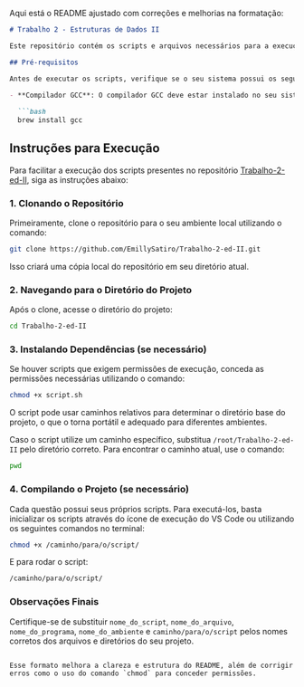 Aqui está o README ajustado com correções e melhorias na formatação:

```markdown
# Trabalho 2 - Estruturas de Dados II

Este repositório contém os scripts e arquivos necessários para a execução do Trabalho 2 da disciplina de Estruturas de Dados II.

## Pré-requisitos

Antes de executar os scripts, verifique se o seu sistema possui os seguintes pré-requisitos:

- **Compilador GCC**: O compilador GCC deve estar instalado no seu sistema. Você pode verificar se o GCC está instalado executando o comando `gcc --version` no terminal. Se não estiver instalado, você pode instalá-lo através do Homebrew com o comando:
  
  ```bash
  brew install gcc
  ```

## Instruções para Execução

Para facilitar a execução dos scripts presentes no repositório [Trabalho-2-ed-II](https://github.com/EmillySatiro/Trabalho-2-ed-II.git), siga as instruções abaixo:

### 1. Clonando o Repositório

Primeiramente, clone o repositório para o seu ambiente local utilizando o comando:

```bash
git clone https://github.com/EmillySatiro/Trabalho-2-ed-II.git
```

Isso criará uma cópia local do repositório em seu diretório atual.

### 2. Navegando para o Diretório do Projeto

Após o clone, acesse o diretório do projeto:

```bash
cd Trabalho-2-ed-II
```

### 3. Instalando Dependências (se necessário)

Se houver scripts que exigem permissões de execução, conceda as permissões necessárias utilizando o comando:

```bash
chmod +x script.sh
```

O script pode usar caminhos relativos para determinar o diretório base do projeto, o que o torna portátil e adequado para diferentes ambientes. 

Caso o script utilize um caminho específico, substitua `/root/Trabalho-2-ed-II` pelo diretório correto. Para encontrar o caminho atual, use o comando:

```bash
pwd
```

### 4. Compilando o Projeto (se necessário)

Cada questão possui seus próprios scripts. Para executá-los, basta inicializar os scripts através do ícone de execução do VS Code ou utilizando os seguintes comandos no terminal:

```bash
chmod +x /caminho/para/o/script/
```

E para rodar o script:

```bash
/caminho/para/o/script/
```

### Observações Finais

Certifique-se de substituir `nome_do_script`, `nome_do_arquivo`, `nome_do_programa`, `nome_do_ambiente` e `caminho/para/o/script` pelos nomes corretos dos arquivos e diretórios do seu projeto.
```

Esse formato melhora a clareza e estrutura do README, além de corrigir erros como o uso do comando `chmod` para conceder permissões.
